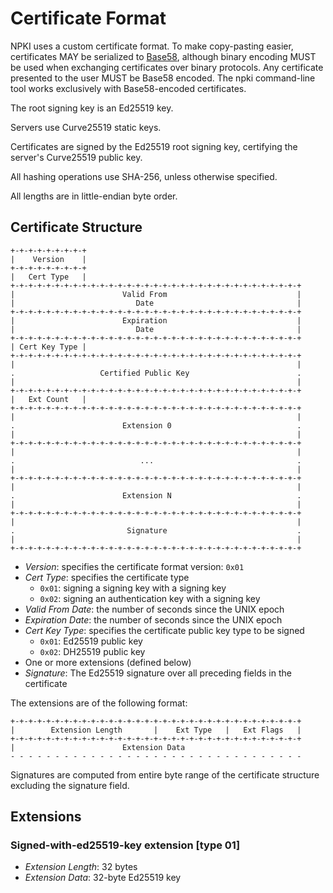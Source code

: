 # Certificate Format

NPKI uses a custom certificate format. To make copy-pasting easier, certificates MAY be serialized to [Base58](https://en.wikipedia.org/wiki/Base58), although binary encoding MUST be used when exchanging certificates over binary protocols. Any certificate presented to the user MUST be Base58 encoded. The npki command-line tool works exclusively with Base58-encoded certificates.

The root signing key is an Ed25519 key.

Servers use Curve25519 static keys.

Certificates are signed by the Ed25519 root signing key, certifying the server's Curve25519 public key.

All hashing operations use SHA-256, unless otherwise specified.

All lengths are in little-endian byte order.


## Certificate Structure

```
+-+-+-+-+-+-+-+-+
|    Version    |
+-+-+-+-+-+-+-+-+
|   Cert Type   |
+-+-+-+-+-+-+-+-+-+-+-+-+-+-+-+-+-+-+-+-+-+-+-+-+-+-+-+-+-+-+-+-+
|                        Valid From                             |
|                           Date                                |
+-+-+-+-+-+-+-+-+-+-+-+-+-+-+-+-+-+-+-+-+-+-+-+-+-+-+-+-+-+-+-+-+
|                        Expiration                             |
|                           Date                                |
+-+-+-+-+-+-+-+-+-+-+-+-+-+-+-+-+-+-+-+-+-+-+-+-+-+-+-+-+-+-+-+-+
| Cert Key Type |
+-+-+-+-+-+-+-+-+-+-+-+-+-+-+-+-+-+-+-+-+-+-+-+-+-+-+-+-+-+-+-+-+
|                                                               |
.                   Certified Public Key                        .
|                                                               |
+-+-+-+-+-+-+-+-+-+-+-+-+-+-+-+-+-+-+-+-+-+-+-+-+-+-+-+-+-+-+-+-+
|   Ext Count   |
+-+-+-+-+-+-+-+-+-+-+-+-+-+-+-+-+-+-+-+-+-+-+-+-+-+-+-+-+-+-+-+-+
|                                                               |
.                        Extension 0                            .
|                                                               |
+-+-+-+-+-+-+-+-+-+-+-+-+-+-+-+-+-+-+-+-+-+-+-+-+-+-+-+-+-+-+-+-+
|                                                               |
.                            ...                                .
|                                                               |
+-+-+-+-+-+-+-+-+-+-+-+-+-+-+-+-+-+-+-+-+-+-+-+-+-+-+-+-+-+-+-+-+
|                                                               |
.                        Extension N                            .
|                                                               |
+-+-+-+-+-+-+-+-+-+-+-+-+-+-+-+-+-+-+-+-+-+-+-+-+-+-+-+-+-+-+-+-+
|                                                               |
.                         Signature                             .
|                                                               |
+-+-+-+-+-+-+-+-+-+-+-+-+-+-+-+-+-+-+-+-+-+-+-+-+-+-+-+-+-+-+-+-+
```

* *Version*: specifies the certificate format version: `0x01`
* *Cert Type*: specifies the certificate type
  * `0x01`: signing a signing key with a signing key
  * `0x02`: signing an authentication key with a signing key
* *Valid From Date*: the number of seconds since the UNIX epoch
* *Expiration Date*: the number of seconds since the UNIX epoch
* *Cert Key Type*: specifies the certificate public key type to be signed
  * `0x01`: Ed25519 public key
  * `0x02`: DH25519 public key
* One or more extensions (defined below)
* *Signature*: The Ed25519 signature over all preceding fields in the certificate

The extensions are of the following format:

```
+-+-+-+-+-+-+-+-+-+-+-+-+-+-+-+-+-+-+-+-+-+-+-+-+-+-+-+-+-+-+-+-+
|        Extension Length       |    Ext Type   |   Ext Flags   |
+-+-+-+-+-+-+-+-+-+-+-+-+-+-+-+-+-+-+-+-+-+-+-+-+-+-+-+-+-+-+-+-+
|                        Extension Data
- - - - - - - - - - - - - - - - - - - - - - - - - - - - - - - - -
```

Signatures are computed from entire byte range of the certificate structure excluding the signature field.


## Extensions

### Signed-with-ed25519-key extension [type 01]

* *Extension Length*: 32 bytes
* *Extension Data*: 32-byte Ed25519 key

